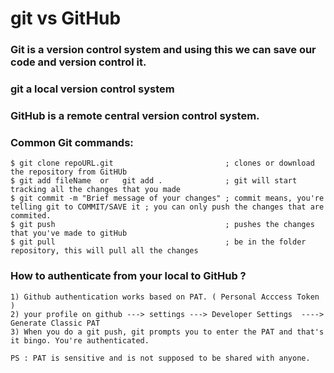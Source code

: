 # git vs GitHub

### Git is a version control system and using this we can save our code and version control it.

### git a local version control system

### GitHub is a remote central version control system.

### Common Git commands:

```
$ git clone repoURL.git                         ; clones or download the repository from GitHUb
$ git add fileName  or   git add .              ; git will start tracking all the changes that you made
$ git commit -m "Brief message of your changes" ; commit means, you're telling git to COMMIT/SAVE it ; you can only push the changes that are commited.
$ git push                                      ; pushes the changes that you've made to gitHub
$ git pull                                      ; be in the folder repository, this will pull all the changes
```

### How to authenticate from your local to GitHub ?

```
1) Github authentication works based on PAT. ( Personal Acccess Token )
2) your profile on github ---> settings ---> Developer Settings  ----> Generate Classic PAT
3) When you do a git push, git prompts you to enter the PAT and that's it bingo. You're authenticated.

PS : PAT is sensitive and is not supposed to be shared with anyone.

```
